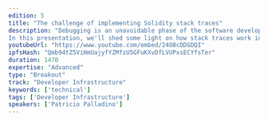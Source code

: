 ```yaml
---
edition: 5
title: "The challenge of implementing Solidity stack traces"
description: "Debugging is an unavoidable phase of the software development cycle, and the most frustrating and productivity wasting part of developing smart contracts. The essential tools that a programmer would use to debug code manually in a mature platform are missing or unstable in Ethereum or are unstable. These are easy debug logging (e.g. console.log) and stack traces. In addition, smart contracts development presents extra challenges, like testing code and smart contract code being written in different programming languages.
In this presentation, we'll shed some light on how stack traces work in other platforms and the challenges we had to solve for building them for Solidity in Buidler. These include identifying the code behind each contract address, identifying the functions in the stack, recognizing Solidity's compilation patterns to improve error messages, and how to display them from your JavaScript tests."
youtubeUrl: "https://www.youtube.com/embed/24O8cDDGDQI"
ipfsHash: "Qmb94tZ5ViHmUajyfYZMfzU5GFuKXvDfLVUPxsECYfsTer"
duration: 1470
expertise: "Advanced"
type: "Breakout"
track: "Developer Infrastructure"
keywords: ['technical']
tags: ['Developer Infrastructure']
speakers: ['Patricio Palladino']
---
```

